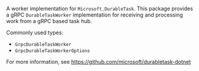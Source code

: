 A worker implementation for `Microsoft.DurableTask`. This package provides a gRPC `DurableTaskWorker` implementation for receiving and processing work from a gRPC based task hub.

Commonly used types:
- `GrpcDurableTaskWorker`
- `GrpcDurableTaskWorkerOptions`

For more information, see https://github.com/microsoft/durabletask-dotnet